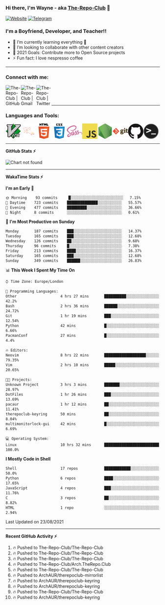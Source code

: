 ### Hi there, I'm Wayne - aka [The-Repo-Club][website] 👋

[![Website](https://img.shields.io/website?label=github.com/The-Repo-Club/&color=orange&style=flat-square&url=https://github.com/The-Repo-Club/)][website]
[![Telegram](https://img.shields.io/badge/Chat%20on-Telegram-orange.svg?color=orange&logo=telegram&style=flat-square)][telegram]

### I'm a Boyfriend, Developer, and Teacher!!

- 🌱 I’m currently learning everything 🤣
- 👯 I’m looking to collaborate with other content creators
- 🥅 2021 Goals: Contribute more to Open Source projects
- ⚡ Fun fact: I love nespresso coffee

---
### Connect with me:

[<img align="left" alt="The-Repo-Club | GitHub" width="50px" src="https://cdn.jsdelivr.net/npm/simple-icons@v3/icons/github.svg" />][website]
[<img align="left" alt="The-Repo-Club | Gmail" width="50px" src="https://cdn.jsdelivr.net/npm/simple-icons@v3/icons/gmail.svg" />][email]
[<img align="left" alt="The-Repo-Club | Twitter" width="50px" src="https://cdn.jsdelivr.net/npm/simple-icons@v3/icons/telegram.svg" />][telegram]

[website]: https://github.com/The-Repo-Club/
[email]: mailto:wayne6324@gmail.com
[telegram]: https://t.me/TheRepoClub

<br />
<br />
<br />

---
### Languages and Tools:

<img align="left" alt="Vim" width="50px" src="https://raw.githubusercontent.com/github/explore/80688e429a7d4ef2fca1e82350fe8e3517d3494d/topics/vim/vim.png" />
<img align="left" alt="Fish" width="50px" src="https://raw.githubusercontent.com/github/explore/80688e429a7d4ef2fca1e82350fe8e3517d3494d/topics/fish/fish.png" />
<img align="left" alt="HTML5" width="50px" src="https://raw.githubusercontent.com/github/explore/80688e429a7d4ef2fca1e82350fe8e3517d3494d/topics/html/html.png" />
<img align="left" alt="CSS3" width="50px" src="https://raw.githubusercontent.com/github/explore/80688e429a7d4ef2fca1e82350fe8e3517d3494d/topics/css/css.png" />
<img align="left" alt="Sass" width="50px" src="https://raw.githubusercontent.com/github/explore/80688e429a7d4ef2fca1e82350fe8e3517d3494d/topics/sass/sass.png" />
<img align="left" alt="JavaScript" width="50px" src="https://raw.githubusercontent.com/github/explore/80688e429a7d4ef2fca1e82350fe8e3517d3494d/topics/javascript/javascript.png" />
<img align="left" alt="Node.js" width="50px" src="https://raw.githubusercontent.com/github/explore/80688e429a7d4ef2fca1e82350fe8e3517d3494d/topics/nodejs/nodejs.png" />
<img align="left" alt="Git" width="50px" src="https://raw.githubusercontent.com/github/explore/80688e429a7d4ef2fca1e82350fe8e3517d3494d/topics/git/git.png" />
<img align="left" alt="GitHub" width="50px" src="https://raw.githubusercontent.com/github/explore/78df643247d429f6cc873026c0622819ad797942/topics/github/github.png" />
<img align="left" alt="Terminal" width="50px" src="https://raw.githubusercontent.com/github/explore/80688e429a7d4ef2fca1e82350fe8e3517d3494d/topics/terminal/terminal.png" />

<br />
<br />
<br />

---

**GitHub Stats ⚡**

![Chart not found](https://github-readme-stats.vercel.app/api?username=The-Repo-Club&theme=tokyonight&show_icons=true&count_private=true&hide_border=true&include_all_commits=true&custom_title=The-Repo-Club%27s+GitHub+Stats)


---

**WakaTime Stats ⚡**

<!--START_SECTION:waka-->
**I'm an Early 🐤** 

```text
🌞 Morning    93 commits     █░░░░░░░░░░░░░░░░░░░░░░░░   7.15% 
🌆 Daytime    723 commits    ██████████████░░░░░░░░░░░   55.57% 
🌃 Evening    477 commits    █████████░░░░░░░░░░░░░░░░   36.66% 
🌙 Night      8 commits      ░░░░░░░░░░░░░░░░░░░░░░░░░   0.61%

```
📅 **I'm Most Productive on Sunday** 

```text
Monday       187 commits    ███░░░░░░░░░░░░░░░░░░░░░░   14.37% 
Tuesday      165 commits    ███░░░░░░░░░░░░░░░░░░░░░░   12.68% 
Wednesday    126 commits    ██░░░░░░░░░░░░░░░░░░░░░░░   9.68% 
Thursday     96 commits     █░░░░░░░░░░░░░░░░░░░░░░░░   7.38% 
Friday       213 commits    ████░░░░░░░░░░░░░░░░░░░░░   16.37% 
Saturday     165 commits    ███░░░░░░░░░░░░░░░░░░░░░░   12.68% 
Sunday       349 commits    ██████░░░░░░░░░░░░░░░░░░░   26.83%

```


📊 **This Week I Spent My Time On** 

```text
⌚︎ Time Zone: Europe/London

💬 Programming Languages: 
Other                    4 hrs 27 mins       ██████████░░░░░░░░░░░░░░░   42.2% 
Bash                     2 hrs 36 mins       ██████░░░░░░░░░░░░░░░░░░░   24.72% 
Git                      1 hr 19 mins        ███░░░░░░░░░░░░░░░░░░░░░░   12.54% 
Python                   42 mins             █░░░░░░░░░░░░░░░░░░░░░░░░   6.66% 
PacmanConf               27 mins             █░░░░░░░░░░░░░░░░░░░░░░░░   4.4%

🔥 Editors: 
Neovim                   8 hrs 22 mins       ███████████████████░░░░░░   79.35% 
Vim                      2 hrs 10 mins       █████░░░░░░░░░░░░░░░░░░░░   20.65%

🐱‍💻 Projects: 
Unknown Project          3 hrs 3 mins        ███████░░░░░░░░░░░░░░░░░░   28.97% 
DotFiles                 1 hr 26 mins        ███░░░░░░░░░░░░░░░░░░░░░░   13.69% 
pacaur                   1 hr 12 mins        ██░░░░░░░░░░░░░░░░░░░░░░░   11.41% 
therepoclub-keyring      50 mins             ██░░░░░░░░░░░░░░░░░░░░░░░   8.04% 
multimonitorlock-gui     42 mins             █░░░░░░░░░░░░░░░░░░░░░░░░   6.69%

💻 Operating System: 
Linux                    10 hrs 32 mins      █████████████████████████   100.0%

```

**I Mostly Code in Shell** 

```text
Shell                    17 repos            ████████████░░░░░░░░░░░░░   50.0% 
Python                   6 repos             ████░░░░░░░░░░░░░░░░░░░░░   17.65% 
JavaScript               4 repos             ███░░░░░░░░░░░░░░░░░░░░░░   11.76% 
C                        3 repos             ██░░░░░░░░░░░░░░░░░░░░░░░   8.82% 
HTML                     1 repo              ░░░░░░░░░░░░░░░░░░░░░░░░░   2.94%

```



 Last Updated on 23/08/2021
<!--END_SECTION:waka-->

---

**Recent GitHub Activity :zap:**

<!--START_SECTION:activity-->
1. 🔥 Pushed to The-Repo-Club/The-Repo-Club
2. 🔥 Pushed to The-Repo-Club/The-Repo-Club
3. 🔥 Pushed to The-Repo-Club/The-Repo-Club
4. 🔥 Pushed to The-Repo-Club/Arch.TheRepo.Club
5. 🔥 Pushed to The-Repo-Club/The-Repo-Club
6. 🔥 Pushed to ArchAUR/therepoclub-mirrorlist
7. 🔥 Pushed to ArchAUR/therepoclub-keyring
8. 🔥 Pushed to ArchAUR/therepoclub-keyring
9. 🔥 Pushed to The-Repo-Club/The-Repo-Club
10. 🔥 Pushed to ArchAUR/therepoclub-keyring
<!--END_SECTION:activity-->